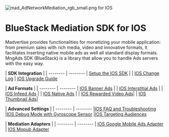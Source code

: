 ![mad_AdNetworkMediation_rgb_small.png](https://bitbucket.org/repo/GyRXRR/images/3981639300-mad_AdNetworkMediation_rgb_small.png) for IOS

# BlueStack Mediation SDK for IOS

Madvertise provides functionalities for monetizing your mobile application: from premium sales with rich media, video and innovative formats, it facilitates inserting native mobile ads as well all standard display formats. MngAds SDK (BlueStack) is a library that allow you to handle Ads servers with the easy way.


| **SDK Integration** | 
| -------- | -------- 
| [Setup the IOS SDK] | 
| [IOS Change Log] 
| [IOS Upgrade Guide] 


| **Ad Formats** | 
| -------- | -------- 
| [IOS Banner Ads] | 
| [IOS Interstitial Ads] |
| [IOS Infeed Ads] |
| [IOS Native Ads] | 
| [IOS Rewarded Video Ads]| 
| [IOS Thumbnail Ads]| 



| **Advanced Settings** | 
| -------- | -------- 
|[IOS FAQ and Troubleshooting]
|[IOS Debug Mode with Gyroscope Sensor]
|[IOS Targeting Audiences] 


| **Mediation Adapters** | 
| -------- | -------- 
| [IOS Google Mobile Ads Adapter]
| [IOS Mopub Adapter]



[Setup the IOS SDK]:https://bitbucket.org/mngcorp/mngads-demo-ios/wiki/setup
[IOS Change Log]:https://bitbucket.org/mngcorp/mngads-demo-ios/wiki/change-log
[IOS Targeting Audiences]:https://bitbucket.org/mngcorp/mngads-demo-ios/wiki/targeting-audiences
[IOS Native Ads]:https://bitbucket.org/mngcorp/mngads-demo-ios/wiki/nativead
[IOS Upgrade Guide]:https://bitbucket.org/mngcorp/mngads-demo-ios/wiki/upgrading
[IOS FAQ and Troubleshooting]:https://bitbucket.org/mngcorp/mngads-demo-ios/wiki/faq
[IOS Best practices]:https://bitbucket.org/mngcorp/mngads-demo-ios/wiki/guidelines
[IOS Debug Mode with Gyroscope Sensor]:https://bitbucket.org/mngcorp/mngads-demo-ios/wiki/debug-mode-gyro
[IOS Mopub Adapter]:https://bitbucket.org/mngcorp/mobile.mng-ads.com-mngperf/wiki/mopub-adaptor-ios
[IOS Rewarded Video Ads]:https://bitbucket.org/mngcorp/mngads-demo-ios/wiki/rewarded-video-ios
[IOS Infeed Ads]:https://bitbucket.org/mngcorp/mngads-demo-ios/wiki/infeed
[IOS Banner Ads]:https://bitbucket.org/mngcorp/mngads-demo-ios/wiki/banner
[IOS Interstitial Ads]:https://bitbucket.org/mngcorp/mngads-demo-ios/wiki/interstitial
[IOS Google Mobile Ads Adapter]:https://bitbucket.org/mngcorp/mngads-demo-ios/wiki/dfp-adapter-ios
[IOS Thumbnail Ads]:https://bitbucket.org/mngcorp/mngads-demo-ios/wiki/Thumbnail